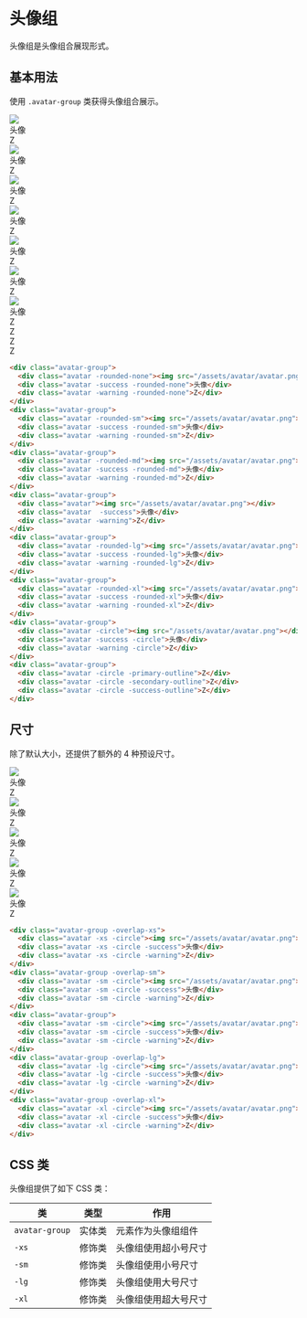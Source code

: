 # 头像组

头像组是头像组合展现形式。

## 基本用法

使用 `.avatar-group` 类获得头像组合展示。

<Example class="flex gap-4 flex-wrap items-end">
  <div class="avatar-group">
    <div class="avatar -rounded-none"><img src="/assets/avatar/avatar.png"></div>
    <div class="avatar -success -rounded-none">头像</div>
    <div class="avatar -warning -rounded-none">Z</div>
  </div>
  <div class="avatar-group">
    <div class="avatar -rounded-sm"><img src="/assets/avatar/avatar.png"></div>
    <div class="avatar -success -rounded-sm">头像</div>
    <div class="avatar -warning -rounded-sm">Z</div>
  </div>
  <div class="avatar-group">
    <div class="avatar -rounded-md"><img src="/assets/avatar/avatar.png"></div>
    <div class="avatar -success -rounded-md">头像</div>
    <div class="avatar -warning -rounded-md">Z</div>
  </div>
  <div class="avatar-group">
    <div class="avatar"><img src="/assets/avatar/avatar.png"></div>
    <div class="avatar  -success">头像</div>
    <div class="avatar -warning">Z</div>
  </div>
  <div class="avatar-group">
    <div class="avatar -rounded-lg"><img src="/assets/avatar/avatar.png"></div>
    <div class="avatar -success -rounded-lg">头像</div>
    <div class="avatar -warning -rounded-lg">Z</div>
  </div>
  <div class="avatar-group">
    <div class="avatar -rounded-xl"><img src="/assets/avatar/avatar.png"></div>
    <div class="avatar -success -rounded-xl">头像</div>
    <div class="avatar -warning -rounded-xl">Z</div>
  </div>
  <div class="avatar-group">
    <div class="avatar -circle"><img src="/assets/avatar/avatar.png"></div>
    <div class="avatar -success -circle">头像</div>
    <div class="avatar -warning -circle">Z</div>
  </div>
  <div class="avatar-group">
    <div class="avatar -circle -primary-outline">Z</div>
    <div class="avatar -circle -secondary-outline">Z</div>
    <div class="avatar -circle -success-outline">Z</div>
  </div>
</Example>

```html
<div class="avatar-group">
  <div class="avatar -rounded-none"><img src="/assets/avatar/avatar.png"></div>
  <div class="avatar -success -rounded-none">头像</div>
  <div class="avatar -warning -rounded-none">Z</div>
</div>
<div class="avatar-group">
  <div class="avatar -rounded-sm"><img src="/assets/avatar/avatar.png"></div>
  <div class="avatar -success -rounded-sm">头像</div>
  <div class="avatar -warning -rounded-sm">Z</div>
</div>
<div class="avatar-group">
  <div class="avatar -rounded-md"><img src="/assets/avatar/avatar.png"></div>
  <div class="avatar -success -rounded-md">头像</div>
  <div class="avatar -warning -rounded-md">Z</div>
</div>
<div class="avatar-group">
  <div class="avatar"><img src="/assets/avatar/avatar.png"></div>
  <div class="avatar  -success">头像</div>
  <div class="avatar -warning">Z</div>
</div>
<div class="avatar-group">
  <div class="avatar -rounded-lg"><img src="/assets/avatar/avatar.png"></div>
  <div class="avatar -success -rounded-lg">头像</div>
  <div class="avatar -warning -rounded-lg">Z</div>
</div>
<div class="avatar-group">
  <div class="avatar -rounded-xl"><img src="/assets/avatar/avatar.png"></div>
  <div class="avatar -success -rounded-xl">头像</div>
  <div class="avatar -warning -rounded-xl">Z</div>
</div>
<div class="avatar-group">
  <div class="avatar -circle"><img src="/assets/avatar/avatar.png"></div>
  <div class="avatar -success -circle">头像</div>
  <div class="avatar -warning -circle">Z</div>
</div>
<div class="avatar-group">
  <div class="avatar -circle -primary-outline">Z</div>
  <div class="avatar -circle -secondary-outline">Z</div>
  <div class="avatar -circle -success-outline">Z</div>
</div>
```

## 尺寸

除了默认大小，还提供了额外的 4 种预设尺寸。

<Example class="flex gap-4 flex-wrap items-end">
  <div class="avatar-group -overlap-xs">
    <div class="avatar -xs -circle"><img src="/assets/avatar/avatar.png"></div>
    <div class="avatar -xs -circle -success">头像</div>
    <div class="avatar -xs -circle -warning">Z</div>
  </div>
  <div class="avatar-group -overlap-sm">
    <div class="avatar -sm -circle"><img src="/assets/avatar/avatar.png"></div>
    <div class="avatar -sm -circle -success">头像</div>
    <div class="avatar -sm -circle -warning">Z</div>
  </div>
  <div class="avatar-group">
    <div class="avatar -sm -circle"><img src="/assets/avatar/avatar.png"></div>
    <div class="avatar -sm -circle -success">头像</div>
    <div class="avatar -sm -circle -warning">Z</div>
  </div>
  <div class="avatar-group -overlap-lg">
    <div class="avatar -lg -circle"><img src="/assets/avatar/avatar.png"></div>
    <div class="avatar -lg -circle -success">头像</div>
    <div class="avatar -lg -circle -warning">Z</div>
  </div>
  <div class="avatar-group -overlap-xl">
    <div class="avatar -xl -circle"><img src="/assets/avatar/avatar.png"></div>
    <div class="avatar -xl -circle -success">头像</div>
    <div class="avatar -xl -circle -warning">Z</div>
  </div>
</Example>

```html
<div class="avatar-group -overlap-xs">
  <div class="avatar -xs -circle"><img src="/assets/avatar/avatar.png"></div>
  <div class="avatar -xs -circle -success">头像</div>
  <div class="avatar -xs -circle -warning">Z</div>
</div>
<div class="avatar-group -overlap-sm">
  <div class="avatar -sm -circle"><img src="/assets/avatar/avatar.png"></div>
  <div class="avatar -sm -circle -success">头像</div>
  <div class="avatar -sm -circle -warning">Z</div>
</div>
<div class="avatar-group">
  <div class="avatar -sm -circle"><img src="/assets/avatar/avatar.png"></div>
  <div class="avatar -sm -circle -success">头像</div>
  <div class="avatar -sm -circle -warning">Z</div>
</div>
<div class="avatar-group -overlap-lg">
  <div class="avatar -lg -circle"><img src="/assets/avatar/avatar.png"></div>
  <div class="avatar -lg -circle -success">头像</div>
  <div class="avatar -lg -circle -warning">Z</div>
</div>
<div class="avatar-group -overlap-xl">
  <div class="avatar -xl -circle"><img src="/assets/avatar/avatar.png"></div>
  <div class="avatar -xl -circle -success">头像</div>
  <div class="avatar -xl -circle -warning">Z</div>
</div>
```

## CSS 类

头像组提供了如下 CSS 类：

| 类        | 类型           | 作用  |
| ------------- |:-------------:| ----- |
| `avatar-group`      | 实体类 | 元素作为头像组组件 |
| `-xs`      | 修饰类      |   头像组使用超小号尺寸 |
| `-sm`      | 修饰类      |   头像组使用小号尺寸 |
| `-lg`      | 修饰类      |   头像组使用大号尺寸 |
| `-xl`      | 修饰类      |   头像组使用超大号尺寸 |
